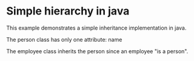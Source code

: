 # Simple hierarchy in java

This example demonstrates a simple inheritance implementation in java.

The person class has only one attribute: name

The employee class inherits the person since an employee "is a person".
